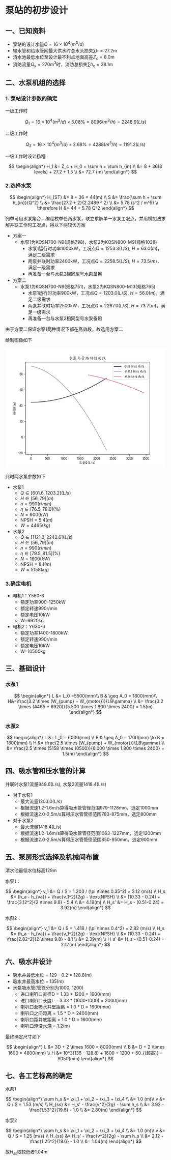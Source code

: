 ﻿# 泵站的初步设计

## 一、已知资料

- 泵站的设计水量$Q = 16 \times 10 ^ 4 (m^3/d)$
- 输水管和给水管网最大供水时总水头损失$\sum h = 27.2 \text{m}$
- 清水池最低水位至设计最不利点地面高差$Z_c = 8.0 \text{m}$
- 消防流量$Q_x = 270 \text{m}^3$时，消防总损失$\sum h_x = 38.1 \text{m}$

## 二、水泵机组的选择

### 1. 泵站设计参数的确定

一级工作时

$$
Q_1 = 16 \times 10^4 (m^3/d) \times 5.06\% = 8096 (m^3/h) = 2248.9 (L/s)
$$

二级工作时

$$
Q_2 = 16 \times 10^4 (m^3/d) \times 2.68\% = 4288 (m^3/h) = 1191.2 (L/s)
$$

一级工作时设计扬程

$$
\begin{align*}
H_1 &= Z_c + H_0 + \sum h + \sum h_{in} \\
    &= 8 + 36(8 levels) + 27.2 + 1.5 \\
    &= 72.7 (m)
\end{align*}
$$

### 2.选择水泵

$$
\begin{align*}
 H_{ST} &= 8 + 36 = 44(m) \\
    S &= \frac{\sum h + \sum h_{in}}{Q^2} \\
    &= \frac{27.2 + 2}{2.2489 ^ 2} \\
    &= 5.78 (s^2 / m^5) \\
    \therefore H &= 44 + 5.78 Q^2
\end{align*}
$$

列举可用水泵集合，编程枚举任两水泵，联立求解单一水泵工况点，并用横加法求解并联工作时工况点，得以下两较优方案

- 方案一
  - 水泵1为KQSN700-N9(规格798)，水泵2为KQSN800-M9(规格1038)
    - 水泵1运行时功率1000kW，工况点$Q = 1253.3 (L/S), \ H = 63.0 (m)$，满足二级需求
    - 两泵并联时功率2400kW，工况点$Q = 2258.5 (L/S), \ H = 73.5 (m)$，满足一级需求
    - 再准备一台与水泵2相同型号水泵备用
- 方案二
  - 水泵1为KQSN700-N9(规格751)，水泵2为KQSN800-M13(规格765)
    - 水泵1运行时功率900kW，工况点$Q = 1203.0 (L/S), \ H = 56.0 (m)$，满足二级需求
    - 两泵并联时功率2500kW，工况点$Q = 2267.0 (L/S), \ H = 73.7 (m)$，满足一级需求
    - 再准备一台与水泵2相同型号水泵备用

由于方案二保证水泵1两种情况下都在高效段，故选用方案二

绘制图像如下

![Alt text](figure.png)

此时两水泵参数如下

- 水泵1
  - $Q \in [601.6, 1203.2] (L/s)$
  - $H \in [56, 79] (m)$
  - $n = 990 (r/min)$
  - $\eta \in [76.5, 78.0] (\%)$
  - $N = 900 (kW)$
  - $\text{NPSH} = 5.4 (m)$
  - $W = 4465(kg)$
- 水泵2
  - $Q \in [1121.3, 2242.6] (L/s)$
  - $H \in [56, 79] (m)$
  - $n = 990 (r/min)$
  - $\eta \in [79.5, 81.5] (\%)$
  - $N = 1600 (kW)$
  - $\text{NPSH} = 8.1 (m)$
  - $W = 5158(kg)$

### 3.确定电机

- 电机1：Y560-6
  - 额定功率900-1250kW
  - 额定转速990r/min
  - 额定电压10kW
  - W=6920kg
- 电机2：Y630-6
  - 额定功率1400-1800kW
  - 额定转速990r/min
  - 额定电压10kW
  - W=10500kg

## 三、基础设计

### 水泵1

$$
\begin{align*}
L &= L_0 =5500(mm)\\
B & \geq A_0 = 1800(mm)\\
H&=\frac{3.2 \times (W_{pump} + W_{motor})}{LB\gamma} \\
 &= \frac{3.2 \times (4465 + 6920)}{5.500 \times 1.800 \times 2400} = 1.5(m)
\end{align*}
$$

### 水泵2

$$
\begin{align*}
L &= L_0 = 6000(mm) \\
B & \geq A_0 = 1700(mm) \to B = 1800(mm) \\
H &= \frac{2.5 \times (W_{pump} + W_{motor})}{LB\gamma} \\
&= \frac{2.5 \times (5158 \times 10500)}{6.000 \times 1.800 \times 2400} = 1.5(m)
\end{align*}
$$

## 四、吸水管和压水管的计算

并联时水泵1流量848.6(L/s), 水泵2流量1418.4(L/s)

- 对于水泵1
  - 最大流量1203.0(L/s)
  - 根据流速1.2-1.6m/s算得吸水管管径范围979-1128mm，选定1000mm
  - 根据流速2.0-2.5m/s算得压水管管径范围783-875mm，选定800mm
- 对于水泵2
  - 最大流量1418.4(L/s)
  - 根据流速1.2-1.6m/s算得吸水管管径范围1063-1227mm，选定1200mm
  - 根据流速2.0-2.5m/s算得压水管管径范围850-950mm，选定900mm

## 五、泵房形式选择及机械间布置

清水池最低水位标高129m

水泵1：

$$
\begin{align*}
 v_1 &= Q / S = 1.203 / (\pi \times 0.35^2) = 3.12 (m/s) \\
 H_s &= (h_a - h_{va}) + \frac{v_1^2}{2g} - \text{NPSH} \\
 &= (10.33 - 0.24) + \frac{3.12^2}{2 \times 9.8} - 5.4 \\
 &= 4.19(m) \\
 H_s' &= H_s - (0.51-0.24) = 3.92(m)
\end{align*}
$$

水泵2：

$$
\begin{align*}
 v_1 &= Q / S = 1.418 / (\pi \times 0.4^2) = 2.82 (m/s) \\
 H_s &= (h_a - h_{va}) + \frac{v_1^2}{2g} - \text{NPSH} \\
 &= (10.33 - 0.24) + \frac{2.82^2}{2 \times 9.8} - 8.1 \\
 &= 2.39(m) \\
 H_s' &= H_s - (0.51-0.24) = 2.12(m)
\end{align*}
$$

## 六、吸水井设计

- 吸水井最低水位 = 129 - 0.2 = 128.8(m)
- 吸水井最高水位 = 135(m)
- 水泵吸水管(管径分别为1000, 1200)
  - 进口喇叭口直径D = 1.33 * 1200 = 1600(mm)
  - 进口喇叭口长度L = 3.33 * (1600-1000) = 2000(mm)
  - 喇叭口至吸水井壁距离 = 1.0 * D = 1600(mm)
  - 喇叭口之间距离 = 1.5 * D = 2400(mm)
  - 喇叭口距井底距离 = 1.0 * D = 1600(mm)
  - 喇叭口淹没水深 = 1.2(m)

最终确定尺寸如下

$$
\begin{align*}
  L &= 3D + 2 \times 1600 = 8000(mm) \\
  B &= D + 2 \times 1600 = 4800(mm) \\
  H &= 10^3(135 - 128.8) + 1600 + 1200 + 50_{(超高)} = 9050(mm)
\end{align*}
$$

## 七、各工艺标高的确定

水泵1

$$
\begin{align*}
  \sum h_s &= \xi_1 + \xi_2 + \xi_3 + \xi_4 \\
  &= 1.0 (m)\\
  v &= Q / S = 1.53 (m/s) \\
  H_{ss} &= H_s' - \frac{v^2}{2g} - \sum h_s \\
  &= 3.92 - \frac{1.53^2}{19.6} - 1.0 \\
  &= 2.80(m)
\end{align*}
$$

水泵2

$$
\begin{align*}
  \sum h_s &= \xi_1 + \xi_2 + \xi_3 + \xi_4 \\
  &= 1.0 (m)\\
  v &= Q / S = 1.25 (m/s) \\
  H_{ss} &= H_s' - \frac{v^2}{2g} - \sum h_s \\
  &= 2.12 - \frac{1.25^2}{19.6} - 1.0 \\
  &= 1.04(m)
\end{align*}
$$

故$H_{ss}$取较低者1.04m
